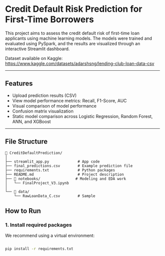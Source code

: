 # Credit Default Risk Prediction for First-Time Borrowers

This project aims to assess the credit default risk of first-time loan applicants using machine learning models. The models were trained and evaluated using PySpark, and the results are visualized through an interactive Streamlit dashboard.

Dataset available on Kaggle: https://www.kaggle.com/datasets/adarshsng/lending-club-loan-data-csv

---

## Features

- Upload prediction results (CSV)
- View model performance metrics: Recall, F1-Score, AUC
- Visual comparison of model performance
- Confusion matrix visualization
- Static model comparison across Logistic Regression, Random Forest, ANN, and XGBoost
---

## File Structure
```
📁 CreditDefaultPrediction/
│
├── streamlit_app.py             # App code
├── final_predictions.csv        # Example prediction file
├── requirements.txt             # Python packages
├── README.md                    # Project description
├── 📁 notebooks/                # Modeling and EDA work
│   └── FinalProject_V3.ipynb
│
└── 📁 data/
    └── RawLoanData_C.csv        # Sample
```

## How to Run

### 1. Install required packages

We recommend using a virtual environment:

```bash

pip install -r requirements.txt



